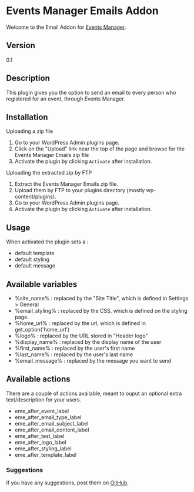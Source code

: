 # Events Manager Emails Addon

Welcome to the Email Addon for [Events Manager](http://wp-events-plugin.com/). 

## Version 
0.1

## Description 

This plugin gives you the option to send an email to every person who registered for an event, through Events Manager.

## Installation

Uploading a zip file
1. Go to your WordPress Admin plugins page.
1. Click on the "Upload" link near the top of the page and browse for the Events Manager Emails zip file
1. Activate the plugin by clicking `Activate` after installation.

Uploading the extracted zip by FTP
1. Extract the Events Manager Emails zip file.
1. Upload them by FTP to your plugins directory (mostly wp-content/plugins).
1. Go to your WordPress Admin plugins page.
1. Activate the plugin by clicking `Activate` after installation.

## Usage

When activated the plugin sets a :

* default template
* default styling
* default message

## Available variables

* %site_name% : replaced by the "Site Title", which is defined in Settings > General
* %email_styling% : replaced by the CSS, which is defined on the styling page.
* %home_url% : replaced by the url, which is defined in get_option('home_url')
* %logo% : replaced by the URL stored in "Header logo"
* %display_name% : replaced by the display name of the user
* %first_name% : replaced by the user's first name
* %last_name% : replaced by the user's last name
* %email_message% : replaced by the message you want to send

## Available actions

There are a couple of actions available, meant to ouput an optional extra text/description for your users.

* eme_after_event_label
* eme_after_email_type_label
* eme_after_email_subject_label
* eme_after_email_content_label
* eme_after_test_label
* eme_after_logo_label
* eme_after_styling_label
* eme_after_template_label

### Suggestions

If you have any suggestions, post them on [GitHub](https://github.com/Beee4life/events-manager-emails/issues).

